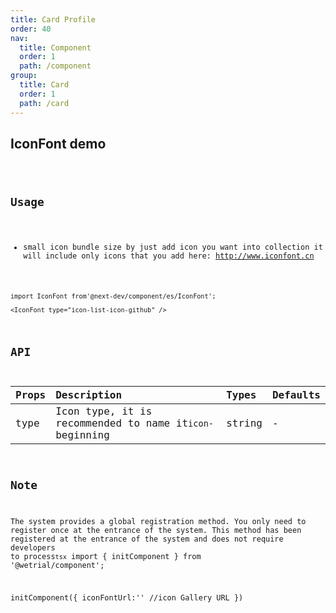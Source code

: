 ```yaml
---
title: Card Profile
order: 40
nav:
  title: Component
  order: 1
  path: /component
group:
  title: Card
  order: 1
  path: /card
---
```


## IconFont demo

<code src="../../demos/NextCard/ProfileCard.tsx" />

## Usage 

- small icon bundle size by just add icon you want into collection it will include only icons that you add here: http://www.iconfont.cn
  
```tsx |pure
import IconFont from'@next-dev/component/es/IconFont'; 

<IconFont type="icon-list-icon-github" />
```


## API

| Props | Description                                             | Types  | Defaults |
| :---- | :------------------------------------------------------ | :----- | :------- |
| type  | Icon type, it is recommended to name it`icon-`beginning | string | -        |

## Note

The system provides a global registration method. You only need to register once at the entrance of the system. This method has been registered at the entrance of the system and does not require developers to process`tsx` import { initComponent } from '@wetrial/component';

initComponent({ iconFontUrl:'' //icon Gallery URL })

```

```
